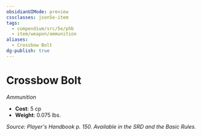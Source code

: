 ```yaml
---
obsidianUIMode: preview
cssclasses: json5e-item
tags:
  - compendium/src/5e/phb
  - item/weapon/ammunition
aliases:
  - Crossbow Bolt
dg-publish: true
---
```

# Crossbow Bolt
*Ammunition*  

- **Cost**: 5 cp
- **Weight**: 0.075 lbs.

*Source: Player's Handbook p. 150. Available in the SRD and the Basic Rules.*